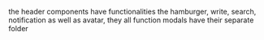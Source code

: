 the header components have functionalities
the hamburger, write, search, notification as well as avatar, they all function
modals have their separate folder
